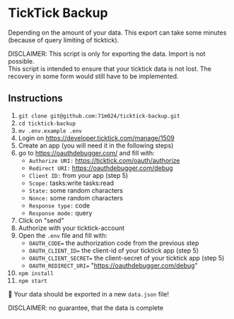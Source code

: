 # TickTick Backup

Depending on the amount of your data. This export can take some minutes (because of query limiting of ticktick).

DISCLAIMER: This script is only for exporting the data. Import is not possible.  
This script is intended to ensure that your ticktick data is not lost. The recovery in some form would still have to be implemented.

## Instructions

1. `git clone git@github.com:71m024/ticktick-backup.git`
2. `cd ticktick-backup`
3. `mv .env.example .env `
4. Login on https://developer.ticktick.com/manage/1509
5. Create an app (you will need it in the following steps)
6. go to https://oauthdebugger.com/ and fill with:
    - `Authorize URI:` https://ticktick.com/oauth/authorize
    - `Redirect URI:` https://oauthdebugger.com/debug
    - `Client ID:` from your app (step 5)
    - `Scope:` tasks:write tasks:read
    - `State:` some random characters
    - `Nonce:` some random characters
    - `Response type:` code
    - `Response mode:` query
7. Click on "send"
8. Authorize with your ticktick-account
9. Open the `.env` file and fill with:
    * `OAUTH_CODE=` the authorization code from the previous step
    * `OAUTH_CLIENT_ID=` the client-id of your ticktick app (step 5)
    * `OAUTH_CLIENT_SECRET=` the client-secret of your ticktick app (step 5)
    * `OAUTH_REDIRECT_URI=` "https://oauthdebugger.com/debug"
10. `npm install`
11. `npm start`

🎉 Your data should be exported in a new `data.json` file!

DISCLAIMER: no guarantee, that the data is complete
